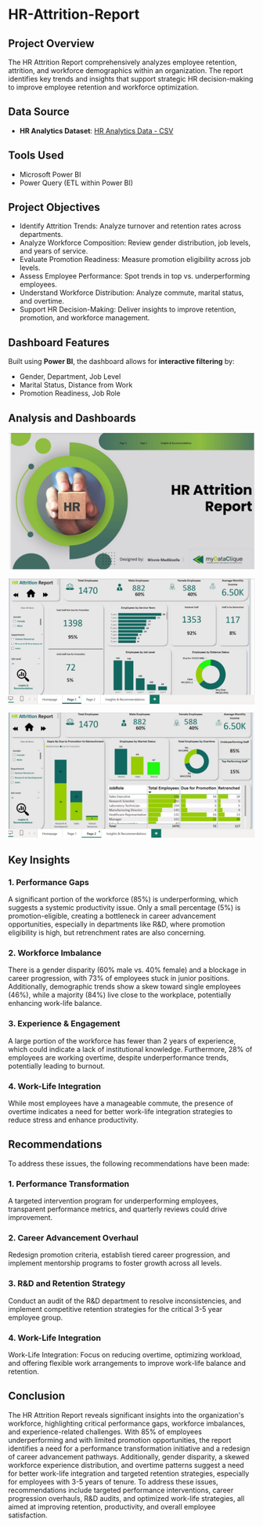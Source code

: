 # HR-Attrition-Report

## Project Overview  
The HR Attrition Report comprehensively analyzes employee retention, attrition, and workforce demographics within an organization. The report identifies key trends and insights that support strategic HR decision-making to improve employee retention and workforce optimization.

## Data Source   
- **HR Analytics Dataset**:
 [HR Analytics Data - CSV](HR%20Analytics%20Data%20-%20HR%20Analytics%20Data.csv)

## Tools Used  
- Microsoft Power BI  
- Power Query (ETL within Power BI)  

## Project Objectives  
- Identify Attrition Trends: Analyze turnover and retention rates across departments.  
- Analyze Workforce Composition: Review gender distribution, job levels, and years of service.  
- Evaluate Promotion Readiness: Measure promotion eligibility across job levels.  
- Assess Employee Performance: Spot trends in top vs. underperforming employees.  
- Understand Workforce Distribution: Analyze commute, marital status, and overtime.  
- Support HR Decision-Making: Deliver insights to improve retention, promotion, and workforce management.

## Dashboard Features  
Built using **Power BI**, the dashboard allows for **interactive filtering** by:  
- Gender, Department, Job Level  
- Marital Status, Distance from Work  
- Promotion Readiness, Job Role  

## Analysis and Dashboards

![Dashboard Preview](https://raw.githubusercontent.com/WinnieMadikizella/HR-Attrition-Report/main/homepage.JPG)

![Dashboard Preview](https://github.com/WinnieMadikizella/HR-Attrition-Report/blob/main/pg1.JPG)

![Dashboard Preview](https://github.com/WinnieMadikizella/HR-Attrition-Report/blob/main/pg2.JPG)

## Key Insights  

### 1. Performance Gaps 
A significant portion of the workforce (85%) is underperforming, which suggests a systemic productivity issue. Only a small percentage (5%) is promotion-eligible, creating a bottleneck in career advancement opportunities, especially in departments like R&D, where promotion eligibility is high, but retrenchment rates are also concerning.

### 2. Workforce Imbalance 
There is a gender disparity (60% male vs. 40% female) and a blockage in career progression, with 73% of employees stuck in junior positions. Additionally, demographic trends show a skew toward single employees (46%), while a majority (84%) live close to the workplace, potentially enhancing work-life balance.  

### 3. Experience & Engagement
A large portion of the workforce has fewer than 2 years of experience, which could indicate a lack of institutional knowledge. Furthermore, 28% of employees are working overtime, despite underperformance trends, potentially leading to burnout.  

### 4. Work-Life Integration 
While most employees have a manageable commute, the presence of overtime indicates a need for better work-life integration strategies to reduce stress and enhance productivity.

## Recommendations  
To address these issues, the following recommendations have been made:

### 1. Performance Transformation  
A targeted intervention program for underperforming employees, transparent performance metrics, and quarterly reviews could drive improvement.  

### 2. Career Advancement Overhaul  
Redesign promotion criteria, establish tiered career progression, and implement mentorship programs to foster growth across all levels.

### 3. R&D and Retention Strategy  
Conduct an audit of the R&D department to resolve inconsistencies, and implement competitive retention strategies for the critical 3-5 year employee group.
  
### 4. Work-Life Integration  
Work-Life Integration: Focus on reducing overtime, optimizing workload, and offering flexible work arrangements to improve work-life balance and retention.

## Conclusion  
The HR Attrition Report reveals significant insights into the organization's workforce, highlighting critical performance gaps, workforce imbalances, and experience-related challenges. With 85% of employees underperforming and with limited promotion opportunities, the report identifies a need for a performance transformation initiative and a redesign of career advancement pathways. Additionally, gender disparity, a skewed workforce experience distribution, and overtime patterns suggest a need for better work-life integration and targeted retention strategies, especially for employees with 3-5 years of tenure. To address these issues, recommendations include targeted performance interventions, career progression overhauls, R&D audits, and optimized work-life strategies, all aimed at improving retention, productivity, and overall employee satisfaction.

